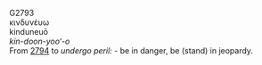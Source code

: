 G2793  
κινδυνέυω  
kinduneuō  
*kin-doon-yoo‘-o*  
From [2794](g2794) to *undergo* *peril:* - be in danger, be (stand) in
jeopardy.  
